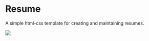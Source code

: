 # Resume

A simple html-css template for creating and maintaining resumes.

![](https://i.imgur.com/8PLaQFc.png)
